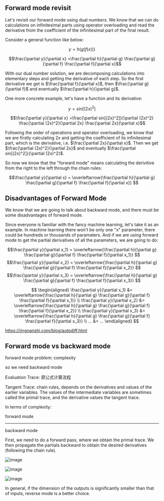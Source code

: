 ## Forward mode revisit

Let's revisit our forward mode using dual numbers. We know that we can do calculations on infinitesimal parts using operator overloading and read the derivative from the coefficient of the infinitesimal part of the final result. 

Consider a general function like below:

$$y = h ( g ( f(x) ) )$$

$$\frac{\partial y}{\partial x} =\frac{\partial h}{\partial g} \frac{\partial g}{\partial f} \frac{\partial f}{\partial x}$$

With our dual number solution, we are decomposing calculations into elementary steps and getting the derivative of each step. So the first derivative we get is $\frac{\partial f}{\partial x}$, then $\frac{\partial g}{\partial f}$ and eventually $\frac{\partial h}{\partial g}$.

One more concrete example, let's have a function and its derivative:

$$y = sin[(2x)^2]$$

$$\frac{\partial y}{\partial x} =\frac{\partial sin[(2x)^2]}{\partial (2x)^2} \frac{\partial (2x)^2}{\partial 2x} \frac{\partial 2x}{\partial x}$$

Following the order of operations and operator overloading, we know that we are firstly calculating $2x$ and getting the coefficient of its infinitesimal part, which is the derivative, i.e. $\frac{\partial 2x}{\partial x}$. Then we get $\frac{\partial (2x)^2}{\partial 2x}$ and eventually $\frac{\partial sin[(2x)^2]}{\partial (2x)^2}$.

So now we know that the "forward mode" means calculating the derivitive from the right to the left through the chain rules:

$$\frac{\partial y}{\partial x} = \overleftarrow{\frac{\partial h}{\partial g} \frac{\partial g}{\partial f} \frac{\partial f}{\partial x}} $$

##  Disadvantages of Forward Mode

We know that we are going to talk about backward mode, and there must be some disadvantages of forward mode.

Since everyone is familiar with the fancy machine learning, let's take it as an example. In machine learning there won't be only one "x" parameter, there could be hundreds or thousands of paramaters. And if we are using forward mode to get the partial derivatives of all the parameters, we are going to do:

$$\frac{\partial y}{\partial x_1} = \overleftarrow{\frac{\partial h}{\partial g} \frac{\partial g}{\partial f} \frac{\partial f}{\partial x_1}} $$
$$\frac{\partial y}{\partial x_2} = \overleftarrow{\frac{\partial h}{\partial g} \frac{\partial g}{\partial f} \frac{\partial f}{\partial x_2}} $$
$$\frac{\partial y}{\partial x_3} = \overleftarrow{\frac{\partial h}{\partial g} \frac{\partial g}{\partial f} \frac{\partial f}{\partial x_3}} $$

$$
\begin{aligned}
\frac{\partial y}{\partial x_1} &= \overleftarrow{\frac{\partial h}{\partial g} \frac{\partial g}{\partial f} \frac{\partial f}{\partial x_1}}    \\
\frac{\partial y}{\partial x_2} &= \overleftarrow{\frac{\partial h}{\partial g} \frac{\partial g}{\partial f} \frac{\partial f}{\partial x_2}}    \\
\frac{\partial y}{\partial x_3} &= \overleftarrow{\frac{\partial h}{\partial g} \frac{\partial g}{\partial f} \frac{\partial f}{\partial x_3}}    \\
... &= ...
\end{aligned}
$$

https://jingnanshi.com/blog/autodiff.html

## Forward mode vs backward mode


forward mode problem:
complexity

so we need backward mode

Evaluation Trace: 原公式计算流程

Tangent Trace: chain rules, depends on the derivatives and values of the earlier variables. The values of the intermediate variables are sometimes called the primal trace, and the derivative values the tangent trace.


In terms of complexity:

forward mode

-----------

backward mode

First, we need to do a forward pass, where we obtain the primal trace. We then propagate the partials backward to obtain the desired derivatives (following the chain rule).

![image](https://github.com/mincongzhang/AAD/assets/5571030/4a9bb3fa-656a-4266-a7c5-6248457d050e)

![image](https://github.com/mincongzhang/AAD/assets/5571030/55fd41aa-dd89-4392-8660-356870fe8256)

![image](https://github.com/mincongzhang/AAD/assets/5571030/56a0c03b-655a-44bb-b415-9e60826968c2)



In general, if the dimension of the outputs is significantly smaller than that of inputs, reverse mode is a better choice.
